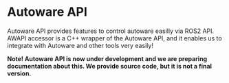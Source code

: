 # Autoware API

Autoware API provides features to control autoware easilly via ROS2 API.  
AWAPI accessor is a C++ wrapper of the Autoware API, and it enables us to integrate with Autoware and other tools very easily!  

**Note! Autoware API is now under development and we are preparing documentation about this. We provide source code, but it is not a final version.**